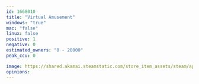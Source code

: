 ```yaml
---
id: 1668010
title: "Virtual Amusement"
windows: "true"
mac: "false"
linux: false
positive: 1
negative: 0
estimated_owners: "0 - 20000"
peak_ccu: 0

image: https://shared.akamai.steamstatic.com/store_item_assets/steam/apps/1668010/header.jpg?t=1699348437
opinions:
---
```

